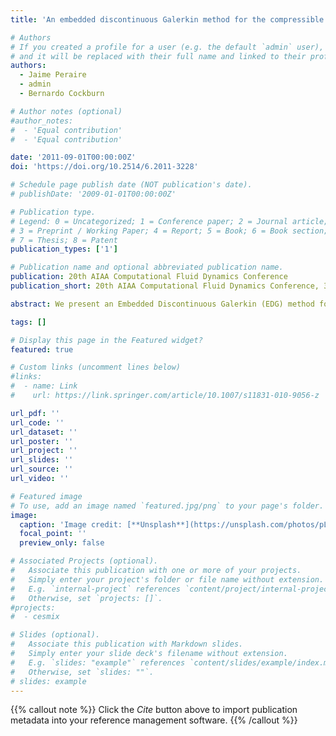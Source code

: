 ```yaml
---
title: 'An embedded discontinuous Galerkin method for the compressible Euler and Navier-Stokes equations'

# Authors
# If you created a profile for a user (e.g. the default `admin` user), write the username (folder name) here
# and it will be replaced with their full name and linked to their profile.
authors:  
  - Jaime Peraire
  - admin
  - Bernardo Cockburn

# Author notes (optional)
#author_notes:
#  - 'Equal contribution'
#  - 'Equal contribution'

date: '2011-09-01T00:00:00Z'
doi: 'https://doi.org/10.2514/6.2011-3228'

# Schedule page publish date (NOT publication's date).
# publishDate: '2009-01-01T00:00:00Z'

# Publication type.
# Legend: 0 = Uncategorized; 1 = Conference paper; 2 = Journal article;
# 3 = Preprint / Working Paper; 4 = Report; 5 = Book; 6 = Book section;
# 7 = Thesis; 8 = Patent
publication_types: ['1']

# Publication name and optional abbreviated publication name.
publication: 20th AIAA Computational Fluid Dynamics Conference
publication_short: 20th AIAA Computational Fluid Dynamics Conference, 3228

abstract: We present an Embedded Discontinuous Galerkin (EDG) method for the solution of the compressible Euler and Navier-Stokes equations. The method is devised by using the discontinuous Galerkin approximation with a special choice of the numerical fluxes and weakly imposing the continuity of the normal component of the numerical fluxes across the element interfaces. This allows the approximate conserved variables defining the discontinuous Galerkin solution to be locally condensed, thereby resulting in a reduced system which involves only the degrees of freedom of the approximate traces of the solution. The EDG method can be seen as a particular form of a Hybridizable Discontinuous Galerkin (HDG) method in which the hybrid fluxes are required to belong to a smaller space than in standard HDG methods. In our EDG method, the hybrid unknown is taken to be continuous at the vertices, thus resulting in an even smaller number of coupled degrees of freedom than in the HDG method. In fact, the resulting stiffness matrix has the same structure as that of the statically condensed continuous Galerkin method. In exchange for the reduced number of degrees of freedom, the EDG method looses the optimal converge property of the flux which characterizes other HDG methods. Thus, for convection-diffusion problems, the EDG solution converges optimally for the primal unknown but suboptimally for the flux.

tags: []

# Display this page in the Featured widget?
featured: true

# Custom links (uncomment lines below)
#links:
#  - name: Link
#    url: https://link.springer.com/article/10.1007/s11831-010-9056-z

url_pdf: ''
url_code: ''
url_dataset: ''
url_poster: ''
url_project: ''
url_slides: ''
url_source: ''
url_video: ''

# Featured image
# To use, add an image named `featured.jpg/png` to your page's folder.
image:
  caption: 'Image credit: [**Unsplash**](https://unsplash.com/photos/pLCdAaMFLTE)'
  focal_point: ''
  preview_only: false

# Associated Projects (optional).
#   Associate this publication with one or more of your projects.
#   Simply enter your project's folder or file name without extension.
#   E.g. `internal-project` references `content/project/internal-project/index.md`.
#   Otherwise, set `projects: []`.
#projects:
#  - cesmix

# Slides (optional).
#   Associate this publication with Markdown slides.
#   Simply enter your slide deck's filename without extension.
#   E.g. `slides: "example"` references `content/slides/example/index.md`.
#   Otherwise, set `slides: ""`.
# slides: example
---
```


{{% callout note %}}
Click the _Cite_ button above to import publication metadata into your reference management software.
{{% /callout %}}
